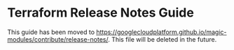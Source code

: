 # Terraform Release Notes Guide

This guide has been moved to https://googlecloudplatform.github.io/magic-modules/contribute/release-notes/. This file will be deleted in the future.


